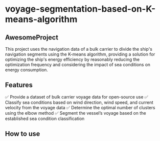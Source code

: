 # voyage-segmentation-based-on-K-means-algorithm
## AwesomeProject
This project uses the navigation data of a bulk carrier to divide the ship's navigation segments using the K-means algorithm, providing a solution for optimizing the ship's energy efficiency by reasonably reducing the optimization frequency and considering the impact of sea conditions on energy consumption.
## Features
✅ Provide a dataset of bulk carrier voyage data for open-source use
✅ Classify sea conditions based on wind direction, wind speed, and current velocity from the voyage data
✅ Determine the optimal number of clusters using the elbow method
✅ Segment the vessel’s voyage based on the established sea condition classification
## How to use
  


